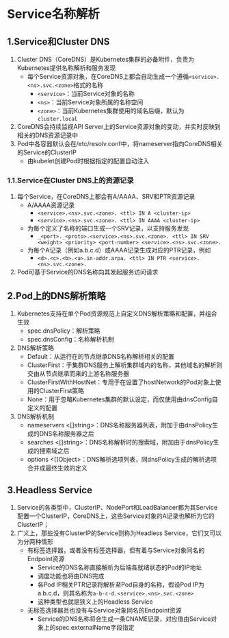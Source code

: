 # Service名称解析

## 1.Service和Cluster DNS

1. Cluster DNS（CoreDNS）是Kubernetes集群的必备附件，负责为Kubernetes提供名称解析和服务发现
   - 每个Service资源对象，在CoreDNS上都会自动生成一个遵循`<service>.<ns>.svc.<zone>`格式的名称
     - `<service>`：当前Service对象的名称
     - `<ns>`：当前Service对象所属的名称空间
     - `<zone>`：当前Kubernetes集群使用的域名后缀，默认为`cluster.local`
2. CoreDNS会持续监视API Server上的Service资源对象的变动，并实时反映到相关的DNS资源记录中
3. Pod中各容器默认会在/etc/resolv.conf中，将nameserver指向CoreDNS相关的Service的ClusterIP
   - 由kubelet创建Pod时根据指定的配置自动注入

### 1.1.Service在Cluster DNS上的资源记录

1. 每个Service，在CoreDNS上都会有A/AAAA、SRV和PTR资源记录
   - A/AAAA资源记录
     - `<service>.<ns>.svc.<zone>. <ttl> IN A <cluster-ip>`
     - `<service>.<ns>.svc.<zone>. <ttl> IN AAAA <cluster-ip>`
   - 为每个定义了名称的端口生成一个SRV记录，以支持服务发现
     - `_<port>._<proto>.<service>.<ns>.svc.<zone>. <ttl> IN SRV <weight> <priority> <port-number> <service>.<ns>.svc.<zone>.`
   - 为每个A记录（例如a.b.c.d）或AAAA记录生成对应的PTR记录，例如
     - `<d>.<c>.<b>.<a>.in-addr.arpa. <ttl> IN PTR <service>.<ns>.svc.<zone>.`
2. Pod可基于Service的DNS名称向其发起服务访问请求

## 2.Pod上的DNS解析策略

1. Kubernetes支持在单个Pod资源规范上自定义DNS解析策略和配置，并组合生效
   - spec.dnsPolicy：解析策略
   - spec.dnsConfig：名称解析机制
2. DNS解析策略
   - Default：从运行在的节点继承DNS名称解析相关的配置
   - ClusterFirst：于集群DNS服务上解析集群域内的名称，其他域名的解析则交由从节点继承而来的上游名称服务器
   - ClusterFirstWithHostNet：专用于在设置了hostNetwork的Pod对象上使用的ClusterFirst策略
   - None：用于忽略Kubernetes集群的默认设定，而仅使用由dnsConfig自定义的配置
3. DNS解析机制
   - nameservers <[]string>：DNS名称服务器列表，附加于由dnsPolicy生成的DNS名称服务器之后
   - searches <[]string>：DNS名称解析时的搜索域，附加由于dnsPolicy生成的搜索域之后
   - options <[]Object>：DNS解析选项列表，同dnsPolicy生成的解析选项合并成最终生效的定义

## 3.Headless Service

1. Service的各类型中，ClusterIP、NodePort和LoadBalancer都为其Service配置一个ClusterIP，CoreDNS上，这些Service对象的A记录也解析为它的ClusterIP；
2. 广义上，那些没有ClusterIP的Service则称为Headless Service，它们又可以为分两种情形
   - 有标签选择器，或者没有标签选择器，但有着与Service对象同名的Endpoint资源
     - Service的DNS名称直接解析为后端各就绪状态的Pod的IP地址
     - 调度功能也将由DNS完成
     - 各Pod IP相关PTR记录将解析至Pod自身的名称，假设Pod IP为a.b.c.d，则其名称为`a-b-c-d.<service>.<ns>.svc.<zone>`
     - 这种类型也就是狭义上的Headless Service
   - 无标签选择器且也没有与Service对象同名的Endpoint资源
     - Service的DNS名称将会生成一条CNAME记录，对应值由Service对象上的spec.externalName字段指定





